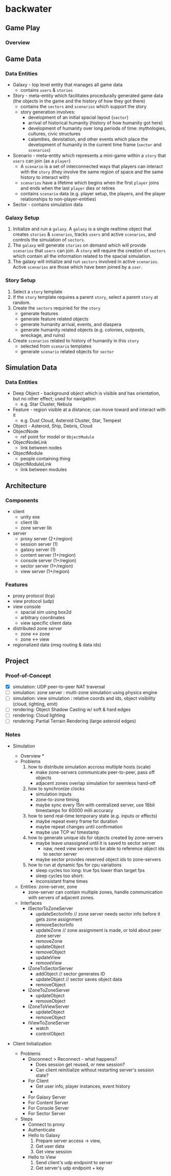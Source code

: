 # backwater

## Game Play

### Overview



## Game Data

### Data Entities

* Galaxy - top level entity that manages all game data
    * contains `users` & `stories`
* Story - meta-entity which facilitates procedurally generated game data (the objects in the game and the history of how they got there)
    * contains the `sectors` and `scenarios` which support the story
    * story generation involves:
        * development of an initial spacial layout (`sector`)
        * arrival of historical humanity (history of how humanity got here)
        * development of humanity over long periods of time: mythologies, cultures, civic structures
        * calamities, devistation, and other events which place the development of humanity in the current time frame (`sector` and `scenarios`)
* Scenario - meta-entity which represents a mini-game within a `story` that `users` can join (as a `player`) 
    * A `scenario` is a set of interconnected ways that players can interact with the `story` (they involve the same region of space and the same history to interact with)
    * `scenarios` have a lifetime which begins when the first `player` joins and ends when the last `player` dies or retires
    * contains `scenario` data (e.g. player setup, the players, and the player relationships to non-player-entities)
* Sector - contains simulation data

### Galaxy Setup

1. Initialize and run a `galaxy`.  A `galaxy` is a single realtime object that creates `stories` & `scenarios`, tracks `users` and active `scenarios`, and controls the simulation of `sectors`.
2. The `galaxy` will generate `stories` on demand which will provide `scenarios` that `users` can join.  A `story` will require the creation of `sectors` which contain all the information related to the spacial simulation.
3. The galaxy will initialize and run `sectors` involved in active `scenarios`.  Active `scenarios` are those which have been joined by a `user`.

### Story Setup

1. Select a `story` template
2. If the `story` template requires a parent `story`, select a parent `story` at random. 
3. Create the `sectors` requiried for the `story`
    * generate features
    * generate feature related objects
    * generate humanity arrival, events, and diaspera
    * generate humanity related objects (e.g. colonies, outposts, wreckage, and ruins)
4. Create `scenarios` related to history of humanity in this `story`
    * selected from `scenario` templates
    * generate `scenario` related objects for `sector`

## Simulation Data

### Data Entities

* Deep Object - background object which is visible and has orientation, but no other effect; used for navigation
    * e.g. Star Cluster, Nebula
* Feature - region visible at a distance; can move toward and interact with it
    * e.g. Dust Cloud, Asteroid Cluster, Star, Tempest
* Object - Asteroid, Ship, Debris, Cloud
* ObjectNode
    * ref point for model or `ObjectModule`
* ObjectNodeLink
    * link between nodes
* ObjectModule
    * people containing thing
* ObjectModuleLink
    * link between modules

## Architecture

### Components

* client
    * unity exe
    * client lib
    * zone server lib
* server
    * proxy server (2+/region)
    * session server (1)
    * galaxy server (1)
    * content server (1+/region)
    * console server (1+/region)
    * sector server (1+/region)
    * view server  (1+/region)

### Features

* proxy protocol (tcp)
* view protocol (udp)
* view console
    * spacial sim using box2d
    * arbitrary coordinates
    * view specific client data
* distributed zone server
    * zone <-> zone
    * zone <-> view
* regionalized data (msg routing & data ids)

## Project

### Proof-of-Concept

- [x] simulation: UDP peer-to-peer NAT traversal
- [ ] simulation: zone server : multi-zone simulation using physics engine
- [ ] simulation: view simulation : relative coords and ids, object visibility (cloud, lighting, emit)
- [ ] rendering: Object Shadow Casting w/ soft & hard edges
- [ ] rendering: Cloud lighting
- [ ] rendering: Partial Terrain Rendering (large asteroid edges)

### Notes

* Simulation
    * Overview
        * 
    * Problems
        1. how to distribute simulation accross multiple hosts (scale)
            * make zone-servers communicate peer-to-peer, pass off objects
            * adjacent zones overlap simulation for seemless hand-off
        2. how to synchronize clocks
            * simulation inputs
            * zone-to-zone timing
            * maybe sync every 15m with centralized server, use 16bit timestamps for 60000 milli accuracy
        3. how to send real-time temporary state (e.g. inputs or effects)
            * maybe repeat every frame for duration
            * maybe repeat changes until confirmation
            * maybe use TCP w/ timestamp
        4. how to generate unique ids for objects created by zone-servers
            * maybe leave unassigned until it is saved to sector server
                * naw, need view servers to be able to reference object ids to sector server
            * maybe sector provides reserved object ids to zone-servers
        5. how to run at dynamic fps for cpu variations
            * sleep cycles too long: true fps lower than target fps
            * sleep cycles too short: 
            * inconsistant frame times
    * Entities: zone-server, zone
        * zone-server can contain multiple zones, handle communication with servers of adjacent zones.
    * Interfaces
        * ISectorToZoneServer
            * updateSectorInfo              // zone server needs sector info before it gets zone assignment
            * removeSectorInfo
            * updateZone                    // zone assignment is made, or told about peer zone server
            * removeZone
            * updateObject
            * removeObject
            * updateView
            * removeView
        * IZoneToSectorServer
            * addObject                     // sector generates ID
            * updateObject                  // sector saves object data
            * removeObject
        * IZoneToZoneServer
            * updateObject
            * removeObject
        * IZoneToViewServer
            * updateObject
            * removeObject
        * IViewToZoneServer
            * watch
            * controlObject

* Client Initialization
    * Problems
        * Disconnect > Reconnect - what happens?
            * Does session get reused, or new session?
            * Can client reinitialize without restarting server's session state?
        * For Client
            * Get user info, player instances, event history
            * 
        * For Galaxy Server
        * For Content Server
        * For Console Server
        * For Sector Server
    * Steps
        * Connect to proxy
        * Authenticate
        * Hello to Galaxy
            1. Prepare server access -> view,
            1. Get user data
            2. Get view session
        * Hello to View
            1. Send client's udp endpoint to server
            2. Get server's udp endpoint + key